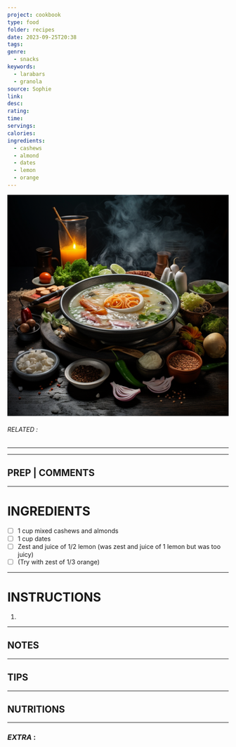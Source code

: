 ```yaml
---
project: cookbook
type: food
folder: recipes
date: 2023-09-25T20:38
tags: 
genre:
  - snacks
keywords:
  - larabars
  - granola
source: Sophie
link: 
desc: 
rating: 
time: 
servings: 
calories: 
ingredients:
  - cashews
  - almond
  - dates
  - lemon
  - orange
---
```


![IMAGE](_default.png)

###### *RELATED* : 
---


---
## PREP | COMMENTS



---
# INGREDIENTS

- [ ] 1 cup mixed cashews and almonds
- [ ] 1 cup dates
- [ ] Zest and juice of 1/2 lemon (was zest and juice of 1 lemon but was too juicy)
- [ ] (Try with zest of 1/3 orange)

---
# INSTRUCTIONS

1. 

---
## NOTES



---
## TIPS



---
## NUTRITIONS



---
### *EXTRA* :



